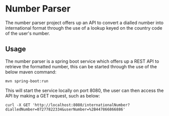 # Number Parser

The number parser project offers up an API to convert a dialled number into international format through the use of a lookup keyed on the country code of the user's number.

## Usage
The number parser is a spring boot service which offers up a REST API to retrieve the formatted number, this can be started through the use of the below maven command:
```
mvn spring-boot:run
```
This will start the service locally on port 8080, the user can then access the API by making a GET request, such as below:
```
curl -X GET 'http://localhost:8080/internationalNumber?dialledNumber=07277822334&userNumber=%2B447866866886'
```